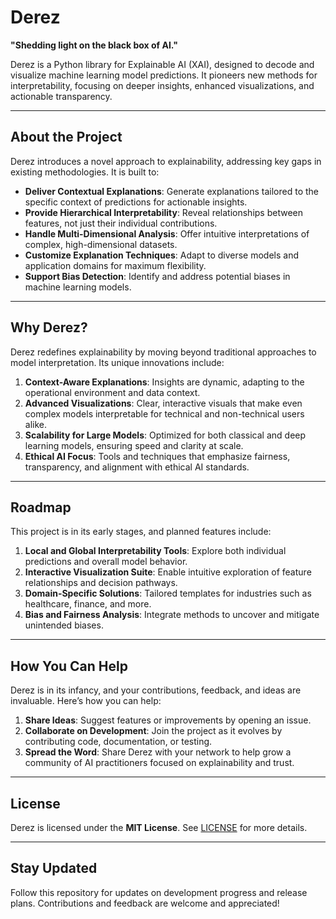# Derez

**"Shedding light on the black box of AI."**

Derez is a Python library for Explainable AI (XAI), designed to decode and visualize machine learning model predictions. It pioneers new methods for interpretability, focusing on deeper insights, enhanced visualizations, and actionable transparency.

---

## About the Project

Derez introduces a novel approach to explainability, addressing key gaps in existing methodologies. It is built to:

- **Deliver Contextual Explanations**: Generate explanations tailored to the specific context of predictions for actionable insights.
- **Provide Hierarchical Interpretability**: Reveal relationships between features, not just their individual contributions.
- **Handle Multi-Dimensional Analysis**: Offer intuitive interpretations of complex, high-dimensional datasets.
- **Customize Explanation Techniques**: Adapt to diverse models and application domains for maximum flexibility.
- **Support Bias Detection**: Identify and address potential biases in machine learning models.

---

## Why Derez?

Derez redefines explainability by moving beyond traditional approaches to model interpretation. Its unique innovations include:

1. **Context-Aware Explanations**: Insights are dynamic, adapting to the operational environment and data context.
2. **Advanced Visualizations**: Clear, interactive visuals that make even complex models interpretable for technical and non-technical users alike.
3. **Scalability for Large Models**: Optimized for both classical and deep learning models, ensuring speed and clarity at scale.
4. **Ethical AI Focus**: Tools and techniques that emphasize fairness, transparency, and alignment with ethical AI standards.

---

## Roadmap

This project is in its early stages, and planned features include:

1. **Local and Global Interpretability Tools**: Explore both individual predictions and overall model behavior.
2. **Interactive Visualization Suite**: Enable intuitive exploration of feature relationships and decision pathways.
3. **Domain-Specific Solutions**: Tailored templates for industries such as healthcare, finance, and more.
4. **Bias and Fairness Analysis**: Integrate methods to uncover and mitigate unintended biases.

---

## How You Can Help

Derez is in its infancy, and your contributions, feedback, and ideas are invaluable. Here’s how you can help:

1. **Share Ideas**: Suggest features or improvements by opening an issue.
2. **Collaborate on Development**: Join the project as it evolves by contributing code, documentation, or testing.
3. **Spread the Word**: Share Derez with your network to help grow a community of AI practitioners focused on explainability and trust.

---

## License

Derez is licensed under the **MIT License**. See [LICENSE](LICENSE) for more details.

---

## Stay Updated

Follow this repository for updates on development progress and release plans. Contributions and feedback are welcome and appreciated!
